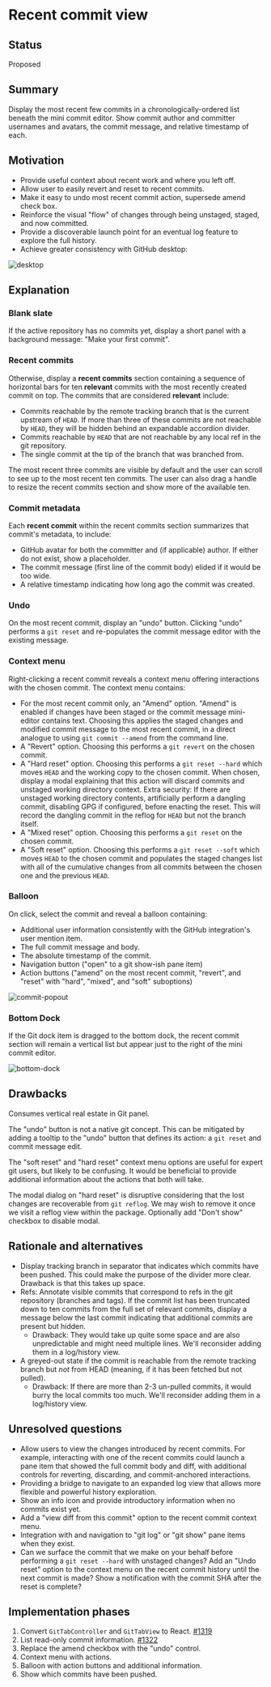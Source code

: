 # Recent commit view

## Status

Proposed

## Summary

Display the most recent few commits in a chronologically-ordered list beneath the mini commit editor. Show commit author and committer usernames and avatars, the commit message, and relative timestamp of each.

## Motivation

* Provide useful context about recent work and where you left off.
* Allow user to easily revert and reset to recent commits.
* Make it easy to undo most recent commit action, supersede amend check box.
* Reinforce the visual "flow" of changes through being unstaged, staged, and now committed.
* Provide a discoverable launch point for an eventual log feature to explore the full history.
* Achieve greater consistency with GitHub desktop:

![desktop](https://user-images.githubusercontent.com/7910250/36570484-1754fb3c-17e7-11e8-8da3-b658d404fd2c.png)

## Explanation

### Blank slate

If the active repository has no commits yet, display a short panel with a background message: "Make your first commit".

### Recent commits

Otherwise, display a **recent commits** section containing a sequence of horizontal bars for ten **relevant** commits with the most recently created commit on top. The commits that are considered **relevant** include:

* Commits reachable by the remote tracking branch that is the current upstream of `HEAD`. If more than three of these commits are not reachable by `HEAD`, they will be hidden behind an expandable accordion divider.
* Commits reachable by `HEAD` that are not reachable by any local ref in the git repository.
* The single commit at the tip of the branch that was branched from.

The most recent three commits are visible by default and the user can scroll to see up to the most recent ten commits. The user can also drag a handle to resize the recent commits section and show more of the available ten.

### Commit metadata

Each **recent commit** within the recent commits section summarizes that commit's metadata, to include:

* GitHub avatar for both the committer and (if applicable) author. If either do not exist, show a placeholder.
* The commit message (first line of the commit body) elided if it would be too wide.
* A relative timestamp indicating how long ago the commit was created.

### Undo

On the most recent commit, display an "undo" button. Clicking "undo" performs a `git reset` and re-populates the commit message editor with the existing message.

### Context menu

Right-clicking a recent commit reveals a context menu offering interactions with the chosen commit. The context menu contains:

* For the most recent commit only, an "Amend" option. "Amend" is enabled if changes have been staged or the commit message mini-editor contains text. Choosing this applies the staged changes and modified commit message to the most recent commit, in a direct analogue to using `git commit --amend` from the command line.
* A "Revert" option. Choosing this performs a `git revert` on the chosen commit.
* A "Hard reset" option. Choosing this performs a `git reset --hard` which moves `HEAD` and the working copy to the chosen commit. When chosen, display a modal explaining that this action will discard commits and unstaged working directory context. Extra security: If there are unstaged working directory contents, artificially perform a dangling commit, disabling GPG if configured, before enacting the reset. This will record the dangling commit in the reflog for `HEAD` but not the branch itself.
* A "Mixed reset" option. Choosing this performs a `git reset` on the chosen commit.
* A "Soft reset" option. Choosing this performs a `git reset --soft` which moves `HEAD` to the chosen commit and populates the staged changes list with all of the cumulative changes from all commits between the chosen one and the previous `HEAD`.

### Balloon

On click, select the commit and reveal a balloon containing:

* Additional user information consistently with the GitHub integration's user mention item.
* The full commit message and body.
* The absolute timestamp of the commit.
* Navigation button ("open" to a git show-ish pane item)
* Action buttons ("amend" on the most recent commit, "revert", and "reset" with "hard", "mixed", and "soft" suboptions)

![commit-popout](https://user-images.githubusercontent.com/17565/36570682-11545cae-17e8-11e8-80a8-ffcf7328e214.JPG)

### Bottom Dock

If the Git dock item is dragged to the bottom dock, the recent commit section will remain a vertical list but appear just to the right of the mini commit editor.

![bottom-dock](https://user-images.githubusercontent.com/17565/36570687-14738ca2-17e8-11e8-91f7-5cf1472d871b.JPG)

## Drawbacks

Consumes vertical real estate in Git panel.

The "undo" button is not a native git concept. This can be mitigated by adding a tooltip to the "undo" button that defines its action: a `git reset` and commit message edit.

The "soft reset" and "hard reset" context menu options are useful for expert git users, but likely to be confusing. It would be beneficial to provide additional information about the actions that both will take.

The modal dialog on "hard reset" is disruptive considering that the lost changes are recoverable from `git reflog`. We may wish to remove it once we visit a reflog view within the package. Optionally add "Don't show" checkbox to disable modal.

## Rationale and alternatives

- Display tracking branch in separator that indicates which commits have been pushed. This could make the purpose of the divider more clear. Drawback is that this takes up space.
- Refs: Annotate visible commits that correspond to refs in the git repository (branches and tags). If the commit list has been truncated down to ten commits from the full set of relevant commits, display a message below the last commit indicating that additional commits are present but hidden.
  - Drawback: They would take up quite some space and are also unpredictable and might need multiple lines. We'll reconsider adding them in a log/history view.
- A greyed-out state if the commit is reachable from the remote tracking branch but _not_ from HEAD (meaning, if it has been fetched but not pulled).
  - Drawback: If there are more than 2-3 un-pulled commits, it would burry the local commits too much. We'll reconsider adding them in a log/history view.

## Unresolved questions

- Allow users to view the changes introduced by recent commits. For example, interacting with one of the recent commits could launch a pane item that showed the full commit body and diff, with additional controls for reverting, discarding, and commit-anchored interactions.
- Providing a bridge to navigate to an expanded log view that allows more flexible and powerful history exploration.
- Show an info icon and provide introductory information when no commits exist yet.
- Add a "view diff from this commit" option to the recent commit context menu.
- Integration with and navigation to "git log" or "git show" pane items when they exist.
- Can we surface the commit that we make on your behalf before performing a `git reset --hard` with unstaged changes? Add an "Undo reset" option to the context menu on the recent commit history until the next commit is made? Show a notification with the commit SHA after the reset is complete?

## Implementation phases

1. Convert `GitTabController` and `GitTabView` to React. [#1319](https://github.com/atom/github/pull/1319)
2. List read-only commit information. [#1322](https://github.com/atom/github/pull/1322)
3. Replace the amend checkbox with the "undo" control.
4. Context menu with actions.
5. Balloon with action buttons and additional information.
6. Show which commits have been pushed.
